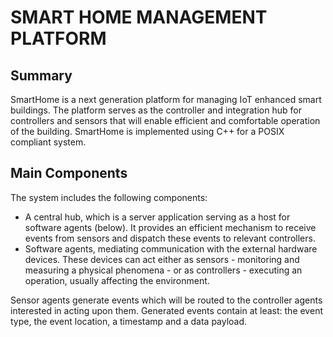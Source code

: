# SMART HOME MANAGEMENT PLATFORM

## Summary
SmartHome is a next generation platform for managing IoT enhanced smart buildings.
The platform serves as the controller and integration hub for controllers and sensors that will enable efficient and comfortable operation of the building.
SmartHome is implemented using C++ for a POSIX compliant system.

## Main Components
The system includes the following components:
* A central hub, which is a server application serving as a host for software agents (below). It provides an efficient mechanism to receive events from sensors and dispatch these events to relevant controllers.
* Software agents, mediating communication with the external hardware devices. These devices can act either as sensors - monitoring and measuring a physical phenomena - or as controllers - executing an operation, usually affecting the environment.

Sensor agents generate events which will be routed to the controller agents interested in acting upon them.
Generated events contain at least: the event type, the event location, a timestamp and a data payload.
